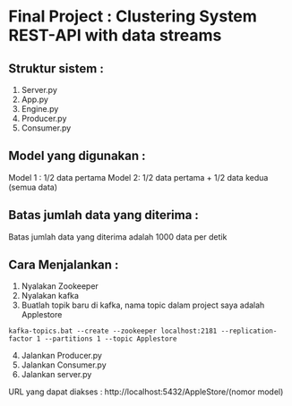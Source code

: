 # Final Project : Clustering System REST-API with data streams

## Struktur sistem :

1. Server.py
2. App.py
3. Engine.py
4. Producer.py
5. Consumer.py

## Model yang digunakan :

Model 1 : 1/2 data pertama
Model 2: 1/2 data pertama + 1/2 data kedua (semua data)

## Batas jumlah data yang diterima :

Batas jumlah data yang diterima adalah 1000 data per detik

## Cara Menjalankan :

1. Nyalakan Zookeeper
2. Nyalakan kafka
3. Buatlah topik baru di kafka, nama topic dalam project saya adalah Applestore

``` kafka-topics.bat --create --zookeeper localhost:2181 --replication-factor 1 --partitions 1 --topic Applestore ```

4. Jalankan Producer.py
5. Jalankan Consumer.py
6. Jalankan server.py

URL yang dapat diakses :
http://localhost:5432/AppleStore/(nomor model)
